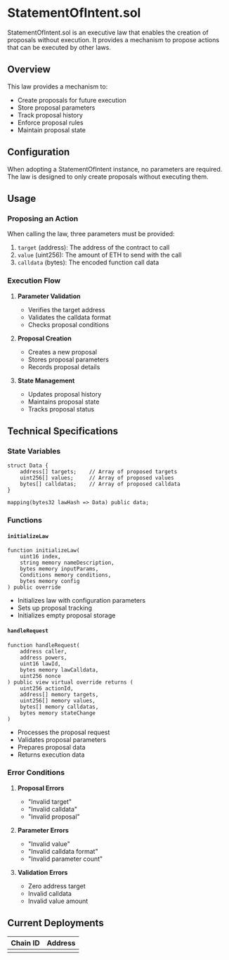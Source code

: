 # StatementOfIntent.sol

StatementOfIntent.sol is an executive law that enables the creation of proposals without execution. It provides a mechanism to propose actions that can be executed by other laws.

## Overview

This law provides a mechanism to:
- Create proposals for future execution
- Store proposal parameters
- Track proposal history
- Enforce proposal rules
- Maintain proposal state

## Configuration

When adopting a StatementOfIntent instance, no parameters are required. The law is designed to only create proposals without executing them.

## Usage

### Proposing an Action

When calling the law, three parameters must be provided:

1. `target` (address): The address of the contract to call
2. `value` (uint256): The amount of ETH to send with the call
3. `calldata` (bytes): The encoded function call data

### Execution Flow

1. **Parameter Validation**
   - Verifies the target address
   - Validates the calldata format
   - Checks proposal conditions

2. **Proposal Creation**
   - Creates a new proposal
   - Stores proposal parameters
   - Records proposal details

3. **State Management**
   - Updates proposal history
   - Maintains proposal state
   - Tracks proposal status

## Technical Specifications

### State Variables

```solidity
struct Data {
    address[] targets;    // Array of proposed targets
    uint256[] values;     // Array of proposed values
    bytes[] calldatas;    // Array of proposed calldata
}

mapping(bytes32 lawHash => Data) public data;
```

### Functions

#### `initializeLaw`
```solidity
function initializeLaw(
    uint16 index,
    string memory nameDescription,
    bytes memory inputParams,
    Conditions memory conditions,
    bytes memory config
) public override
```
- Initializes law with configuration parameters
- Sets up proposal tracking
- Initializes empty proposal storage

#### `handleRequest`
```solidity
function handleRequest(
    address caller,
    address powers,
    uint16 lawId,
    bytes memory lawCalldata,
    uint256 nonce
) public view virtual override returns (
    uint256 actionId,
    address[] memory targets,
    uint256[] memory values,
    bytes[] memory calldatas,
    bytes memory stateChange
)
```
- Processes the proposal request
- Validates proposal parameters
- Prepares proposal data
- Returns execution data

### Error Conditions

1. **Proposal Errors**
   - "Invalid target"
   - "Invalid calldata"
   - "Invalid proposal"

2. **Parameter Errors**
   - "Invalid value"
   - "Invalid calldata format"
   - "Invalid parameter count"

3. **Validation Errors**
   - Zero address target
   - Invalid calldata
   - Invalid value amount

## Current Deployments

| Chain ID | Address  |
| -------  | -------- | 
|          |          | 




